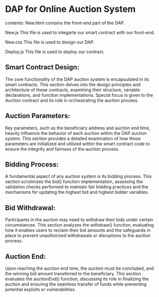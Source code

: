 # DAP for Online Auction System

contents:
New.html 
contains the front-end part of the DAP.

New.js 
This file is used to integarte our smart contract with our front-end.

New.css
This file is used to design our DAP.

Deploy.js 
This file is used to deploy our contract.

## Smart Contract Design:
The core functionality of the DAP auction system is encapsulated in its  smart contracts. This section delves into the design principles and architecture of these contracts, examining their structure, variable declarations, and function implementations. Special focus is given to the Auction contract and its role in orchestrating the auction process.

## Auction Parameters:

Key parameters, such as the beneficiary address and auction end time, heavily influence the behavior of each auction within the DAP auction system. This section provides a detailed examination of how these parameters are initialized and utilized within the smart contract code to ensure the integrity and fairness of the auction process.

## Bidding Process:

A fundamental aspect of any auction system is its bidding process. This section scrutinizes the bid() function implementation, assessing the validation checks performed to maintain fair bidding practices and the mechanisms for updating the highest bid and highest bidder variables.

## Bid Withdrawal:

Participants in the auction may need to withdraw their bids under certain circumstances. This section analyzes the withdraw() function, evaluating how it enables users to reclaim their bid amounts and the safeguards in place to prevent unauthorized withdrawals or disruptions to the auction process.

## Auction End:

Upon reaching the auction end time, the auction must be concluded, and the winning bid amount transferred to the beneficiary. This section evaluates the auctionEnd() function, discussing its role in finalizing the auction and ensuring the seamless transfer of funds while preventing potential exploits or vulnerabilities.
